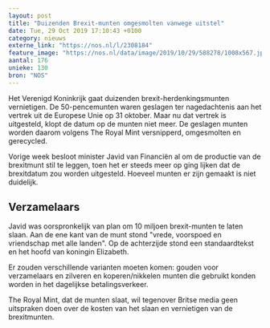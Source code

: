```yaml
---
layout: post
title: "Duizenden Brexit-munten omgesmolten vanwege uitstel"
date: Tue, 29 Oct 2019 17:10:43 +0100
category: nieuws
externe_link: "https://nos.nl/l/2308184"
feature_image: "https://nos.nl/data/image/2019/10/29/588278/1008x567.jpg"
aantal: 176
unieke: 130
bron: "NOS"
---
```


<p>Het Verenigd Koninkrijk gaat duizenden brexit-herdenkingsmunten vernietigen. De 50-pencemunten waren geslagen ter nagedachtenis aan het vertrek uit de Europese Unie op 31 oktober. Maar nu dat vertrek is uitgesteld, klopt de datum op de munten niet meer. De geslagen munten worden daarom volgens The Royal Mint versnipperd, omgesmolten en gerecycled.</p>
<p>Vorige week besloot minister Javid van Financiën al om de productie van de brexitmunt stil te leggen, toen het er steeds meer op ging lijken dat de brexitdatum zou worden uitgesteld. Hoeveel munten er zijn gemaakt is niet duidelijk.</p>
<h2>Verzamelaars</h2>
<p>Javid was oorspronkelijk van plan om 10 miljoen brexit-munten te laten slaan. Aan de ene kant van de munt stond "vrede, voorspoed en vriendschap met alle landen". Op de achterzijde stond een standaardtekst en het hoofd van koningin Elizabeth.</p>
<p>Er zouden verschillende varianten moeten komen: gouden voor verzamelaars en zilveren en koperen/nikkelen munten die gebruikt konden worden in het dagelijkse betalingsverkeer.</p>
<p>The Royal Mint, dat de munten slaat, wil tegenover Britse media geen uitspraken doen over de kosten van het slaan en vernietigen van de brexitmunten.</p>
